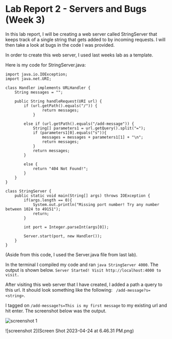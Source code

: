# Lab Report 2 - Servers and Bugs (Week 3)

In this lab report, I will be creating a web server called StringServer that keeps track of a single string that gets added to by incoming requests.
I will then take a look at bugs in the code I was provided. 


In order to create this web server, I used last weeks lab as a template. 

Here is my code for StringServer.java:
```
import java.io.IOException;
import java.net.URI;

class Handler implements URLHandler {
    String messages = "";

    public String handleRequest(URI url) {
        if (url.getPath().equals("/")) {
                return messages;
            }

        else if (url.getPath().equals("/add-message")) {
            String[] parameters1 = url.getQuery().split("=");
            if (parameters1[0].equals("s")){
                messages = messages + parameters1[1] + "\n";
                return messages;
            }
            return messages;
        } 
        
        else {
            return "404 Not Found!";
        }
    }
}

class StringServer {
    public static void main(String[] args) throws IOException {
        if(args.length == 0){
            System.out.println("Missing port number! Try any number between 1024 to 49151");
            return;
        }

        int port = Integer.parseInt(args[0]);

        Server.start(port, new Handler());
    }
}
```
(Aside from this code, I used the Server.java file from last lab).

In the terminal I compiled my code and ran `java StringServer 4000`.
The output is shown below.
`Server Started! Visit http://localhost:4000 to visit.`

After visiting this web server that I have created, I added a path a query to this url. It should look something like the following: 
` /add-message?s=<string>`. 

I tagged on `/add-message?s=This is my first message` to my existing url and hit enter. The screenshot below was the output. 

![screenshot 1](Screen_Shot_2023-04-24_at_6.45.57_PM.png)

![screenshot 2](Screen Shot 2023-04-24 at 6.46.31 PM.png)







